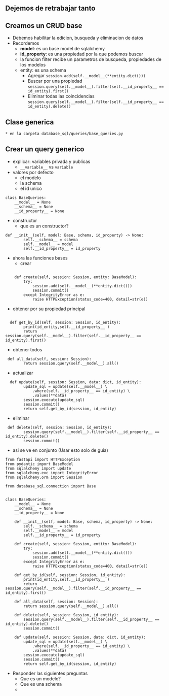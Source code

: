 ## Dejemos de retrabajar tanto

## Creamos un CRUD base
* Debemos habilitar la edicion, busqueda y eliminacion de datos
* Recordemos
  * __model__: es un base model de sqlalchemy
  * __id_property__: es una propiedad por la que podemos buscar
  * la funcion filter recibe un parametros de busqueda, propiedades de los modelos
  * entity: es una schema
    * Agregar
    ```session.add(self.__model__(**entity.dict()))```
    * Buscar por una propiedad
    ``` session.query(self.__model__).filter(self.__id_property__ == id_entity).first() ```
    * Eliminar todas las coincidencias
    ```session.query(self.__model__).filter(self.__id_property__ == id_entity).delete()```
## Clase generica
    * en la carpeta database_sql/queries/base_queries.py



## Crear un query generico
* explicar: variables privada y publicas 
  * `__variable__` vs `variable`
* valores por defecto 
  * el modelo
  * la schema
  * el id unico
```
class BaseQueries:
    __model__ = None
    __schema__ = None
    __id_property__ = None
```
* constructor
  * que es un constructor?
```
def __init__(self, model: Base, schema, id_property) -> None:
        self.__schema__ = schema
        self.__model__ = model
        self.__id_property__ = id_property
```
* ahora las funciones bases
  * crear 
```

    def create(self, session: Session, entity: BaseModel):
        try:
            session.add(self.__model__(**entity.dict()))
            session.commit()
        except IntegrityError as e:
            raise HTTPException(status_code=400, detail=str(e))
```
 * obtener por su propiedad principal
```

  def get_by_id(self, session: Session, id_entity):
        print(id_entity,self.__id_property__ )
        return session.query(self.__model__).filter(self.__id_property__ == id_entity).first()
```
* obtener todos
```
 def all_data(self, session: Session):
        return session.query(self.__model__).all()
```
* actualizar 
```
  def update(self, session: Session, data: dict, id_entity):
        update_sql = update(self.__model__) \
            .where(self.__id_property__ == id_entity) \
            .values(**data)
        session.execute(update_sql)
        session.commit()
        return self.get_by_id(session, id_entity)

```
* eliminar
```
 def delete(self, session: Session, id_entity):
        session.query(self.__model__).filter(self.__id_property__ == id_entity).delete()
        session.commit()
```
* asi se ve en conjunto (Usar esto solo de guia)
```
from fastapi import HTTPException
from pydantic import BaseModel
from sqlalchemy import update
from sqlalchemy.exc import IntegrityError
from sqlalchemy.orm import Session

from database_sql.connection import Base


class BaseQueries:
    __model__ = None
    __schema__ = None
    __id_property__ = None

    def __init__(self, model: Base, schema, id_property) -> None:
        self.__schema__ = schema
        self.__model__ = model
        self.__id_property__ = id_property

    def create(self, session: Session, entity: BaseModel):
        try:
            session.add(self.__model__(**entity.dict()))
            session.commit()
        except IntegrityError as e:
            raise HTTPException(status_code=400, detail=str(e))

    def get_by_id(self, session: Session, id_entity):
        print(id_entity,self.__id_property__ )
        return session.query(self.__model__).filter(self.__id_property__ == id_entity).first()

    def all_data(self, session: Session):
        return session.query(self.__model__).all()

    def delete(self, session: Session, id_entity):
        session.query(self.__model__).filter(self.__id_property__ == id_entity).delete()
        session.commit()

    def update(self, session: Session, data: dict, id_entity):
        update_sql = update(self.__model__) \
            .where(self.__id_property__ == id_entity) \
            .values(**data)
        session.execute(update_sql)
        session.commit()
        return self.get_by_id(session, id_entity)

```

* Responder las siguientes preguntas
  * Que es un modelo?
  * Que es una schema
  * 